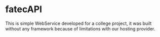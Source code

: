# fatecAPI
This is simple WebService developed for a college project, it was built without any framework because of limitations with our hosting provider.
